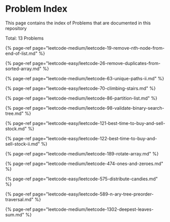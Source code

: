 # Problem Index

This page contains the index of Problems that are documented in this repository

Total: 13 Problems

{% page-ref page="leetcode-medium/leetcode-19-remove-nth-node-from-end-of-list.md" %}

{% page-ref page="leetcode-easy/leetcode-26-remove-duplicates-from-sorted-array.md" %}

{% page-ref page="leetcode-medium/leetcode-63-unique-paths-ii.md" %}

{% page-ref page="leetcode-easy/leetcode-70-climbing-stairs.md" %}

{% page-ref page="leetcode-medium/leetcode-86-partition-list.md" %}

{% page-ref page="leetcode-medium/leetcode-98-validate-binary-search-tree.md" %}

{% page-ref page="leetcode-easy/leetcode-121-best-time-to-buy-and-sell-stock.md" %}

{% page-ref page="leetcode-easy/leetcode-122-best-time-to-buy-and-sell-stock-ii.md" %}

{% page-ref page="leetcode-medium/leetcode-189-rotate-array.md" %}

{% page-ref page="leetcode-medium/leetcode-474-ones-and-zeroes.md" %}

{% page-ref page="leetcode-easy/leetcode-575-distribute-candies.md" %}

{% page-ref page="leetcode-easy/leetcode-589-n-ary-tree-preorder-traversal.md" %}

{% page-ref page="leetcode-medium/leetcode-1302-deepest-leaves-sum.md" %}



